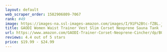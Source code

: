 ```yaml
---
layout: default 
﻿web_scraper_order: 1582906809-7067
rank: #49
image: https://images-na.ssl-images-amazon.com/images/I/91F%2Btc-fZBL.jpg
title: GAODI Women Waist Trainer Vest Slim Corset Neoprene Sauna Tank Top Zipper Weight Loss…
url: https://www.amazon.com/GAODI-Trainer-Corset-Neoprene-Cincher/dp/B07BQK5YQF/ref=zg_mw_sporting-goods_49?_encoding=UTF8&psc=1&refRID=2VTEBFM0FKHWWGSXP9AH
reviews: 4.4 out of 5 stars
price: $19.99 - $24.99
---
```

